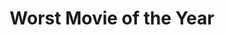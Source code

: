 ---
title: "Worst Movie of the Year"
edition: 2020
film: mank.md
image: https://m.media-amazon.com/images/M/MV5BZDg5M2FkZWYtYTBjNC00NDBiLTkxYTUtZjk2NjE3ODU0MWEzXkEyXkFqcGdeQXVyMTkxNjUyNQ@@._V1_FMjpg_UX1024_.jpg
type: award
weight: 18
---